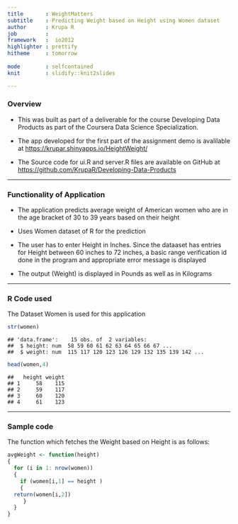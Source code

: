 ```yaml
---
title       : WeightMatters
subtitle    : Predicting Weight based on Height using Women dataset
author      : Krupa R
job         : 
framework   :  io2012    
highlighter : prettify  
hitheme     : tomorrow       
   
mode        : selfcontained 
knit        : slidify::knit2slides

---
```


### Overview

* This was built as part of a deliverable for the course Developing Data Products as part of the Coursera Data Science Specialization.

* The app developed for the first part of the assignment demo is avalilable at  https://krupar.shinyapps.io/HeightWeight/

* The Source code for ui.R and server.R files are available on GitHub at https://github.com/KrupaR/Developing-Data-Products

---

### Functionality of Application

* The application predicts average weight of American women who are in the age bracket of 30 to 39 years based on their height

* Uses Women dataset of R for the prediction

* The user has to enter Height in Inches. Since the dataaset has entries for Height between 60 inches to 72 inches, a basic range verification id done in the program and appropriate error message is displayed

* The output (Weight) is displayed in Pounds as well as in Kilograms

---



### R Code used

The Dataset Women is used for this application


```r
str(women)
```

```
## 'data.frame':	15 obs. of  2 variables:
##  $ height: num  58 59 60 61 62 63 64 65 66 67 ...
##  $ weight: num  115 117 120 123 126 129 132 135 139 142 ...
```

```r
head(women,4)
```

```
##   height weight
## 1     58    115
## 2     59    117
## 3     60    120
## 4     61    123
```

---

### Sample code

The function which fetches the Weight based on Height is as follows:

```r
avgWeight <- function(height)
{
  for (i in 1: nrow(women))
  {
    if (women[i,1] == height )
    {
  return(women[i,2])
     }
  }
}
```




